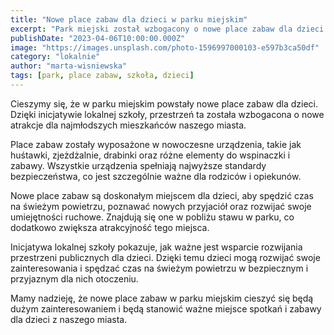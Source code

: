 ```yaml
---
title: "Nowe place zabaw dla dzieci w parku miejskim"
excerpt: "Park miejski został wzbogacony o nowe place zabaw dla dzieci. Zostały one ufundowane przez lokalną szkołę, która postanowiła wesprzeć rozwój przestrzeni publicznych dla dzieci."
publishDate: "2023-04-06T10:00:00.000Z"
image: "https://images.unsplash.com/photo-1596997000103-e597b3ca50df"
category: "lokalnie"
author: "marta-wisniewska"
tags: [park, place zabaw, szkoła, dzieci]
---
```


Cieszymy się, że w parku miejskim powstały nowe place zabaw dla dzieci. Dzięki inicjatywie lokalnej szkoły, przestrzeń ta została wzbogacona o nowe atrakcje dla najmłodszych mieszkańców naszego miasta.

Place zabaw zostały wyposażone w nowoczesne urządzenia, takie jak huśtawki, zjeżdżalnie, drabinki oraz różne elementy do wspinaczki i zabawy. Wszystkie urządzenia spełniają najwyższe standardy bezpieczeństwa, co jest szczególnie ważne dla rodziców i opiekunów.

Nowe place zabaw są doskonałym miejscem dla dzieci, aby spędzić czas na świeżym powietrzu, poznawać nowych przyjaciół oraz rozwijać swoje umiejętności ruchowe. Znajdują się one w pobliżu stawu w parku, co dodatkowo zwiększa atrakcyjność tego miejsca.

Inicjatywa lokalnej szkoły pokazuje, jak ważne jest wsparcie rozwijania przestrzeni publicznych dla dzieci. Dzięki temu dzieci mogą rozwijać swoje zainteresowania i spędzać czas na świeżym powietrzu w bezpiecznym i przyjaznym dla nich otoczeniu.

Mamy nadzieję, że nowe place zabaw w parku miejskim cieszyć się będą dużym zainteresowaniem i będą stanowić ważne miejsce spotkań i zabawy dla dzieci z naszego miasta.
